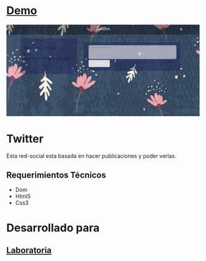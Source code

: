 # [Demo](https://vpsa23.github.io/Twitter)
![Diseño / Sketching](capturaPrincipal.PNG)

# Twitter
 Esta red-social esta basada en hacer publicaciones y poder verlas.
 
## Requerimientos Técnicos

  + Dom
  + Html5
  + Css3

# Desarrollado para
## [Laboratoria](http://laboratoria.la/)
